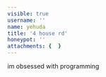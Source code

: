 ```yaml
---
visible: true
username: ''
name: yehuda
title: '4 house rd'
honeypot: ''
attachments: {  }
---
```


im obsessed with programming